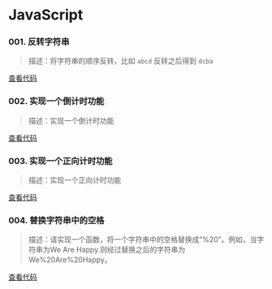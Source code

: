 # JavaScript

### 001. 反转字符串

> 描述：将字符串的顺序反转，比如 `abcd` 反转之后得到 `dcba`

[查看代码](https://github.com/YiLing-IOT-Studio/Weekly-FEG/blob/master/JavaScript/001-reverse-string.js)


### 002. 实现一个倒计时功能

> 描述：实现一个倒计时功能

[查看代码](https://github.com/YiLing-IOT-Studio/Weekly-FEG/blob/master/JavaScript/002-count-down.js)

### 003. 实现一个正向计时功能

> 描述：实现一个正向计时功能

[查看代码](https://github.com/YiLing-IOT-Studio/Weekly-FEG/blob/master/JavaScript/003-timing.js)

### 004. 替换字符串中的空格

> 描述：请实现一个函数，将一个字符串中的空格替换成“%20”。例如，当字符串为We Are Happy.则经过替换之后的字符串为We%20Are%20Happy。

[查看代码](https://github.com/YiLing-IOT-Studio/Weekly-FEG/blob/master/JavaScript/004-replace-blank-string.js)